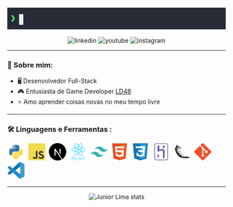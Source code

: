 ![bash](tm.gif)
<div id="header" align="center">
 <a src="#">
  <img src="https://img.shields.io/badge/LinkedIn-blue?style=for-the-badge&logo=linkedin&logoColor=white" alt="linkedin"/>
 </a>
 <a src="https://www.youtube.com/channel/UCh5-nmCnFTUD2LsPTzWmdKg">
  <img src="https://img.shields.io/badge/YouTube-red?style=for-the-badge&logo=youtube&logoColor=white" alt="youtube"/>
 </a>
 <a src="https://www.instagram.com/iorjunior/">
  <img src="https://img.shields.io/badge/Instagram-orange?style=for-the-badge&logo=youtube&logoColor=white" alt="instagram"/>
 </a>
</div>

---

### 👾 Sobre mim:

- 🖥️  Desenvolvedor Full-Stack 
- 🎮  Entusiasta de Game Developer [LD48](https://ldjam.com/events/ludum-dare/48/britaminer)
- ⭐  Amo aprender coisas novas no meu tempo livre


---

### :hammer_and_wrench: Linguagens e Ferramentas :

<div>
 <img src="https://github.com/devicons/devicon/blob/master/icons/python/python-original.svg" title="Python" alt="Python" width="40" height="40"/>&nbsp;
 <img src="https://github.com/devicons/devicon/blob/master/icons/javascript/javascript-original.svg" title="Javascript" alt="Javascript" width="40" height="40"/>&nbsp;
 <img src="https://github.com/devicons/devicon/blob/master/icons/nextjs/nextjs-original.svg" title="Nextjs" alt="Nextjs" width="40" height="40"/>&nbsp;
 <img src="https://github.com/devicons/devicon/blob/master/icons/react/react-original-wordmark.svg" title="React" alt="React" width="40" height="40"/>&nbsp; 
 <img src="https://github.com/devicons/devicon/blob/master/icons/tailwindcss/tailwindcss-plain.svg" title="Tailwindcss" alt="Tailwindcss" width="40" height="40"/>&nbsp;
 <img src="https://github.com/devicons/devicon/blob/master/icons/html5/html5-original.svg" title="Html5" alt="Html5" width="40" height="40"/>&nbsp;
 <img src="https://github.com/devicons/devicon/blob/master/icons/css3/css3-original.svg" title="Css3" alt="Css3" width="40" height="40"/>&nbsp;
 <img src="https://github.com/devicons/devicon/blob/master/icons/heroku/heroku-original.svg" title="Heroku" alt="Heroku" width="40" height="40"/>&nbsp;
 <img src="https://github.com/devicons/devicon/blob/master/icons/flask/flask-original.svg" title="Flask" alt="Flask" width="40" height="40"/>&nbsp;
 <img src="https://github.com/devicons/devicon/blob/master/icons/git/git-original.svg" title="Git" alt="Git" width="40" height="40"/>&nbsp;
 <img src="https://github.com/devicons/devicon/blob/master/icons/vscode/vscode-original.svg" title="Vscode" alt="Vscode" width="40" height="40"/>&nbsp;
</div>

---

<div align="center">
 <img src="https://github-readme-stats.vercel.app/api?username=iorjunior&theme=dark&show_icons=true&count_private=true" alt="Junior Lima stats">
</div>

 
